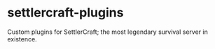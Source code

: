 # settlercraft-plugins
Custom plugins for SettlerCraft; the most legendary survival server in existence.
